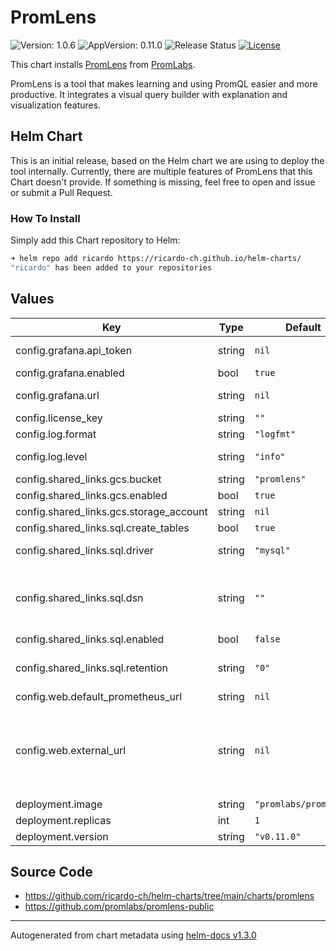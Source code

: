 # PromLens

![Version: 1.0.6](https://img.shields.io/badge/Version-1.0.6-informational?style=flat-square) ![AppVersion: 0.11.0](https://img.shields.io/badge/AppVersion-0.11.0-informational?style=flat-square) ![Release Status](https://github.com/ricardo-ch/helm-charts/workflows/Release%20Charts/badge.svg) [![License](https://img.shields.io/github/license/ricardo-ch/helm-charts)](https://github.com/ricardo-ch/helm-charts/blob/main/LICENSE)

This chart installs [PromLens](https://promlens.com/) from [PromLabs](https://promlabs.com/).

PromLens is a tool that makes learning and using PromQL easier and more productive. It integrates a visual query builder with explanation and visualization features.

## Helm Chart

This is an initial release, based on the Helm chart we are using to deploy the tool internally. Currently, there are multiple features of PromLens that this Chart doesn't provide. If something is missing, feel free to open and issue or submit a Pull Request.

### How To Install

Simply add this Chart repository to Helm:

```sh
➜ helm repo add ricardo https://ricardo-ch.github.io/helm-charts/
"ricardo" has been added to your repositories
```

## Values

| Key | Type | Default | Description |
|-----|------|---------|-------------|
| config.grafana.api_token | string | `nil` | The auth token to pass to the Grafana API, see https://grafana.com/docs/grafana/latest/http_api/auth/ |
| config.grafana.enabled | bool | `true` | Enable Grafana Integration |
| config.grafana.url | string | `nil` | The URL of your Grafana installation, to enable the Grafana datasource selector. |
| config.license_key | string | `""` | License key for PromLens |
| config.log.format | string | `"logfmt"` | Output format of log messages. One of: [logfmt, json] |
| config.log.level | string | `"info"` | Only log messages with the given severity or above. One of: [debug, info, warn, error] |
| config.shared_links.gcs.bucket | string | `"promlens"` | Bucket Name in Storage Account |
| config.shared_links.gcs.enabled | bool | `true` | Enable Link Sharing via Google Storage Bucket |
| config.shared_links.gcs.storage_account | string | `nil` | Google Cloud Storage Account |
| config.shared_links.sql.create_tables | bool | `true` | Auto-create required tables in SQL database |
| config.shared_links.sql.driver | string | `"mysql"` | The SQL driver to use for storing shared links in a SQL database. Supported values: [mysql, sqlite3]. |
| config.shared_links.sql.dsn | string | `""` | SQL Data Source Name when using an SQL database to shared links (see https://github.com/go-sql-driver/mysql#dsn-data-source-name) for MySQL, https://github.com/mattn/go-sqlite3#dsn-examples for SQLite3). |
| config.shared_links.sql.enabled | bool | `false` | Enable Link Sharing via SQL database |
| config.shared_links.sql.retention | string | `"0"` | The maximum retention time for shared links when using a SQL database (e.g. '10m', '12h', '720h'). Set to 0 for infinite retention. |
| config.web.default_prometheus_url | string | `nil` | The default Prometheus URL to load PromLens with. |
| config.web.external_url | string | `nil` | The URL under which PromLens is externally reachable (for example, if PromLens is served via a reverse proxy). Used for generating relative and absolute links back to PromLens itself. If the URL has a path portion, it will be used to prefix all HTTP endpoints served by PromLens. If omitted, relevant URL components will be derived automatically. |
| deployment.image | string | `"promlabs/promlens"` | PromLens Conatiner Image |
| deployment.replicas | int | `1` | Number of replicas |
| deployment.version | string | `"v0.11.0"` | PromLens Container Image Version |

## Source Code

* <https://github.com/ricardo-ch/helm-charts/tree/main/charts/promlens>
* <https://github.com/promlabs/promlens-public>

----------------------------------------------
Autogenerated from chart metadata using [helm-docs v1.3.0](https://github.com/norwoodj/helm-docs/releases/v1.3.0)
